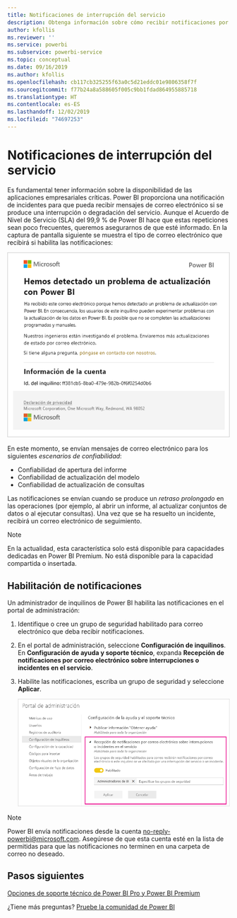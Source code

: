 ```yaml
---
title: Notificaciones de interrupción del servicio
description: Obtenga información sobre cómo recibir notificaciones por correo electrónico cuando se produzca una interrupción o degradación del servicio Power BI.
author: kfollis
ms.reviewer: ''
ms.service: powerbi
ms.subservice: powerbi-service
ms.topic: conceptual
ms.date: 09/16/2019
ms.author: kfollis
ms.openlocfilehash: cb117cb325255f63a0c5d21eddc01e9806358f7f
ms.sourcegitcommit: f77b24a8a588605f005c9bb1fdad864955885718
ms.translationtype: HT
ms.contentlocale: es-ES
ms.lasthandoff: 12/02/2019
ms.locfileid: "74697253"
---
```

# <a name="service-interruption-notifications"></a>Notificaciones de interrupción del servicio

Es fundamental tener información sobre la disponibilidad de las aplicaciones empresariales críticas. Power BI proporciona una notificación de incidentes para que pueda recibir mensajes de correo electrónico si se produce una interrupción o degradación del servicio. Aunque el Acuerdo de Nivel de Servicio (SLA) del 99,9 % de Power BI hace que estas repeticiones sean poco frecuentes, queremos asegurarnos de que esté informado. En la captura de pantalla siguiente se muestra el tipo de correo electrónico que recibirá si habilita las notificaciones:

![Correo electrónico de notificación de actualización](media/service-interruption-notifications/refresh-notification-email.png)

En este momento, se envían mensajes de correo electrónico para los siguientes _escenarios de confiabilidad_:

- Confiabilidad de apertura del informe
- Confiabilidad de actualización del modelo
- Confiabilidad de actualización de consultas

Las notificaciones se envían cuando se produce un _retraso prolongado_ en las operaciones (por ejemplo, al abrir un informe, al actualizar conjuntos de datos o al ejecutar consultas). Una vez que se ha resuelto un incidente, recibirá un correo electrónico de seguimiento.

> [!NOTE]
> En la actualidad, esta característica solo está disponible para capacidades dedicadas en Power BI Premium. No está disponible para la capacidad compartida o insertada.

## <a name="enable-notifications"></a>Habilitación de notificaciones

Un administrador de inquilinos de Power BI habilita las notificaciones en el portal de administración:

1. Identifique o cree un grupo de seguridad habilitado para correo electrónico que deba recibir notificaciones.

1. En el portal de administración, seleccione **Configuración de inquilinos**. En **Configuración de ayuda y soporte técnico**, expanda **Recepción de notificaciones por correo electrónico sobre interrupciones o incidentes en el servicio**.

1. Habilite las notificaciones, escriba un grupo de seguridad y seleccione **Aplicar**.

    ![Habilitación de notificaciones del servicio](media/service-interruption-notifications/enable-notifications.png)

> [!NOTE]
> Power BI envía notificaciones desde la cuenta no-reply-powerbi@microsoft.com. Asegúrese de que esta cuenta esté en la lista de permitidas para que las notificaciones no terminen en una carpeta de correo no deseado.

## <a name="next-steps"></a>Pasos siguientes

[Opciones de soporte técnico de Power BI Pro y Power BI Premium](service-support-options.md)

¿Tiene más preguntas? [Pruebe la comunidad de Power BI](https://community.powerbi.com/)
